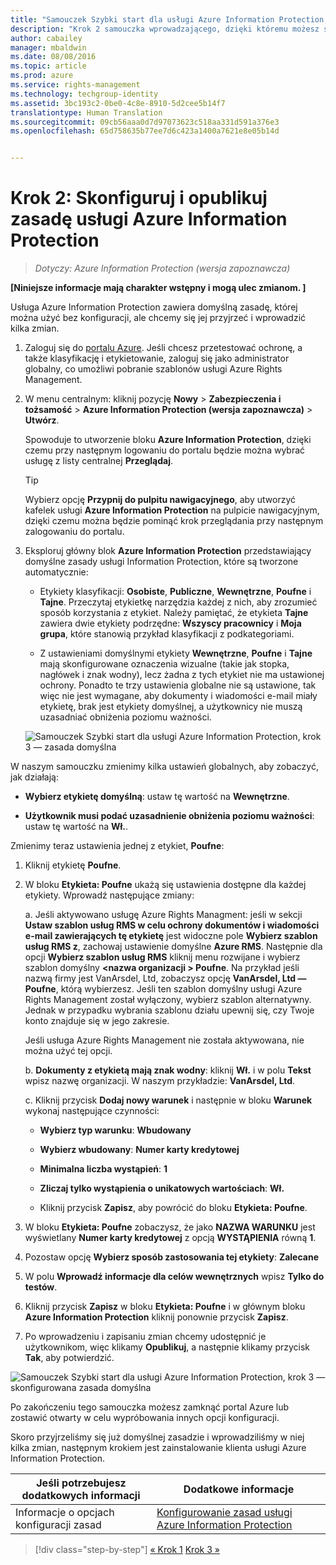 ```yaml
---
title: "Samouczek Szybki start dla usługi Azure Information Protection, krok 2 | Azure Rights Management"
description: "Krok 2 samouczka wprowadzającego, dzięki któremu możesz szybko wypróbować usługę Microsoft Azure Information Protection dla swojej organizacji. Wystarczą 4 proste kroki, które powinny zająć mniej niż 15 minut."
author: cabailey
manager: mbaldwin
ms.date: 08/08/2016
ms.topic: article
ms.prod: azure
ms.service: rights-management
ms.technology: techgroup-identity
ms.assetid: 3bc193c2-0be0-4c8e-8910-5d2cee5b14f7
translationtype: Human Translation
ms.sourcegitcommit: 09cb56aaa0d7d97073623c518aa331d591a376e3
ms.openlocfilehash: 65d758635b77ee7d6c423a1400a7621e8e05b14d


---
```


# Krok 2: Skonfiguruj i opublikuj zasadę usługi Azure Information Protection

>*Dotyczy: Azure Information Protection (wersja zapoznawcza)*

**[Niniejsze informacje mają charakter wstępny i mogą ulec zmianom. ]**

Usługa Azure Information Protection zawiera domyślną zasadę, której można użyć bez konfiguracji, ale chcemy się jej przyjrzeć i wprowadzić kilka zmian.

1. Zaloguj się do [portalu Azure](https://portal.azure.com). Jeśli chcesz przetestować ochronę, a także klasyfikację i etykietowanie, zaloguj się jako administrator globalny, co umożliwi pobranie szablonów usługi Azure Rights Management.
 
2. W menu centralnym: kliknij pozycję **Nowy** > **Zabezpieczenia i tożsamość** > **Azure Information Protection (wersja zapoznawcza)** > **Utwórz**.

    Spowoduje to utworzenie bloku **Azure Information Protection**, dzięki czemu przy następnym logowaniu do portalu będzie można wybrać usługę z listy centralnej **Przeglądaj**. 

    > [!TIP] 
    > Wybierz opcję **Przypnij do pulpitu nawigacyjnego**, aby utworzyć kafelek usługi **Azure Information Protection** na pulpicie nawigacyjnym, dzięki czemu można będzie pominąć krok przeglądania przy następnym zalogowaniu do portalu.

3.  Eksploruj główny blok **Azure Information Protection** przedstawiający domyślne zasady usługi Information Protection, które są tworzone automatycznie:
    
    - Etykiety klasyfikacji: **Osobiste**, **Publiczne**, **Wewnętrzne**, **Poufne** i **Tajne**. Przeczytaj etykietkę narzędzia każdej z nich, aby zrozumieć sposób korzystania z etykiet. Należy pamiętać, że etykieta **Tajne** zawiera dwie etykiety podrzędne: **Wszyscy pracownicy** i **Moja grupa**, które stanowią przykład klasyfikacji z podkategoriami.

    - Z ustawieniami domyślnymi etykiety **Wewnętrzne**, **Poufne** i **Tajne** mają skonfigurowane oznaczenia wizualne (takie jak stopka, nagłówek i znak wodny), lecz żadna z tych etykiet nie ma ustawionej ochrony. Ponadto te trzy ustawienia globalne nie są ustawione, tak więc nie jest wymagane, aby dokumenty i wiadomości e-mail miały etykietę, brak jest etykiety domyślnej, a użytkownicy nie muszą uzasadniać obniżenia poziomu ważności.

    ![Samouczek Szybki start dla usługi Azure Information Protection, krok 3 — zasada domyślna](../media/info-protect-policy.png)

W naszym samouczku zmienimy kilka ustawień globalnych, aby zobaczyć, jak działają:

-  **Wybierz etykietę domyślną**: ustaw tę wartość na **Wewnętrzne**.

- **Użytkownik musi podać uzasadnienie obniżenia poziomu ważności**: ustaw tę wartość na **Wł.**.

Zmienimy teraz ustawienia jednej z etykiet, **Poufne**:

1. Kliknij etykietę **Poufne**.

2. W bloku **Etykieta: Poufne** ukażą się ustawienia dostępne dla każdej etykiety. Wprowadź następujące zmiany:

    a. Jeśli aktywowano usługę Azure Rights Managment: jeśli w sekcji **Ustaw szablon usług RMS w celu ochrony dokumentów i wiadomości e-mail zawierających tę etykietę** jest widoczne pole **Wybierz szablon usług RMS z**, zachowaj ustawienie domyślne **Azure RMS**. Następnie dla opcji **Wybierz szablon usług RMS** kliknij menu rozwijane i wybierz szablon domyślny **\<nazwa organizacji > Poufne**. Na przykład jeśli nazwą firmy jest VanArsdel, Ltd, zobaczysz opcję **VanArsdel, Ltd — Poufne**, którą wybierzesz. Jeśli ten szablon domyślny usługi Azure Rights Management został wyłączony, wybierz szablon alternatywny. Jednak w przypadku wybrania szablonu działu upewnij się, czy Twoje konto znajduje się w jego zakresie.
    
    Jeśli usługa Azure Rights Management nie została aktywowana, nie można użyć tej opcji.
    
    b. **Dokumenty z etykietą mają znak wodny**: kliknij **Wł.** i w polu **Tekst** wpisz nazwę organizacji. W naszym przykładzie: **VanArsdel, Ltd**. 
    
    c. Kliknij przycisk **Dodaj nowy warunek** i następnie w bloku **Warunek** wykonaj następujące czynności:
    
    - **Wybierz typ warunku**: **Wbudowany**
    
    - **Wybierz wbudowany**: **Numer karty kredytowej**
    
    - **Minimalna liczba wystąpień**: **1**
    
    - **Zliczaj tylko wystąpienia o unikatowych wartościach**: **Wł.**
    
    - Kliknij przycisk **Zapisz**, aby powrócić do bloku **Etykieta: Poufne**.

3. W bloku **Etykieta: Poufne** zobaczysz, że jako **NAZWA WARUNKU** jest wyświetlany **Numer karty kredytowej** z opcją **WYSTĄPIENIA** równą **1**.

4. Pozostaw opcję **Wybierz sposób zastosowania tej etykiety**: **Zalecane**

5. W polu **Wprowadź informacje dla celów wewnętrznych** wpisz **Tylko do testów**.

6. Kliknij przycisk **Zapisz** w bloku **Etykieta: Poufne** i w głównym bloku **Azure Information Protection** kliknij ponownie przycisk **Zapisz**.

7. Po wprowadzeniu i zapisaniu zmian chcemy udostępnić je użytkownikom, więc klikamy **Opublikuj**, a następnie klikamy przycisk **Tak**, aby potwierdzić.

![Samouczek Szybki start dla usługi Azure Information Protection, krok 3 — skonfigurowana zasada domyślna](../media/info-protect-policy-configured.png)

Po zakończeniu tego samouczka możesz zamknąć portal Azure lub zostawić otwarty w celu wypróbowania innych opcji konfiguracji.

Skoro przyjrzeliśmy się już domyślnej zasadzie i wprowadziliśmy w niej kilka zmian, następnym krokiem jest zainstalowanie klienta usługi Azure Information Protection.

|Jeśli potrzebujesz dodatkowych informacji|Dodatkowe informacje|
|--------------------------------|--------------------------|
|Informacje o opcjach konfiguracji zasad|[Konfigurowanie zasad usługi Azure Information Protection](configure-policy.md)|


>[!div class="step-by-step"]
[&#171; Krok 1](infoprotect-tutorial-step1.md)
[Krok 3 &#187;](infoprotect-tutorial-step3.md)


<!--HONumber=Aug16_HO2-->


